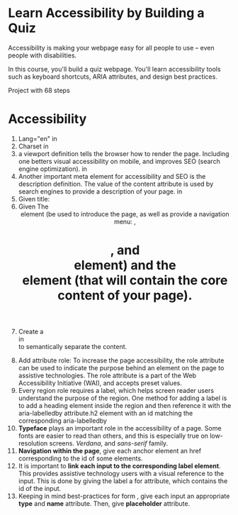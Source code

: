 # Learn Accessibility by Building a Quiz

Accessibility is making your webpage easy for all people to use – even people with disabilities.

In this course, you'll build a quiz webpage. You'll learn accessibility tools such as keyboard shortcuts, ARIA attributes, and design best practices.

Project with 68 steps

# Accessibility
1. Lang="en" in <html>
2. Charset in <meta charset="UTF-8">
3. a viewport definition tells the browser how to render the page. Including one betters visual accessibility on mobile, and improves SEO (search engine optimization). in <meta name="viewport" content="width=device-width, initial-scale=1.0">
4. Another important meta element for accessibility and SEO is the description definition. The value of the content attribute is used by search engines to provide a description of your page. in <meta name="description" content="Lear html accessibility quiz">
5. Given title: <title>Accessibility: Building a Quiz</title>
6. Given The <header> element (be used to introduce the page, as well as provide a navigation menu:  <img>, <h1>, and <nav> element) and the <main> element (that will contain the core content of your page).
7. Create a <section> in <form> to semantically separate the content.
8. Add attribute role: To increase the page accessibility, the role attribute can be used to indicate the purpose behind an element on the page to assistive technologies. The role attribute is a part of the Web Accessibility Initiative (WAI), and accepts preset values.
9. Every region role requires a label, which helps screen reader users understand the purpose of the region. One method for adding a label is to add a heading element inside the region and then reference it with the aria-labelledby attribute.h2 element with an id matching the corresponding aria-labelledby
10. **Typeface** plays an important role in the accessibility of a page. Some fonts are easier to read than others, and this is especially true on low-resolution screens. *Verdana*, and *sans-serif* family.
11. **Navigation within the page**, give each anchor element an href corresponding to the id of some elements.
12. It is important to **link each input to the corresponding label element**. This provides assistive technology users with a visual reference to the input. This is done by giving the label a for attribute, which contains the id of the input.
13. Keeping in mind best-practices for form <inputs>, give each input an appropriate **type** and **name** attribute. Then, give **placeholder** attribute.
